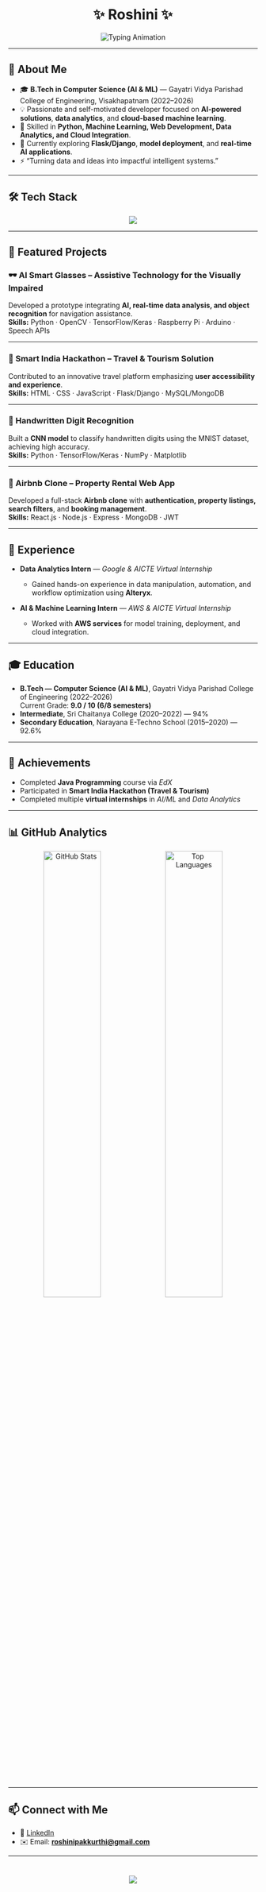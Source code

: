 <h1 align="center">✨ Roshini ✨</h1>

<p align="center">
	<img src="https://readme-typing-svg.demolab.com?font=Fira+Code&weight=500&size=22&duration=3000&pause=1000&color=38BDF8&center=true&vCenter=true&width=600&lines=AI+%26+ML+Engineer;Data+Analytics+%26+Cloud+Enthusiast;Full+Stack+Developer;Problem+Solver" alt="Typing Animation" />
</p>

---

## 🚀 About Me
- 🎓 **B.Tech in Computer Science (AI & ML)** — Gayatri Vidya Parishad College of Engineering, Visakhapatnam (2022–2026)
- 💡 Passionate and self-motivated developer focused on **AI-powered solutions**, **data analytics**, and **cloud-based machine learning**.
- 🤖 Skilled in **Python, Machine Learning, Web Development, Data Analytics, and Cloud Integration**.
- 🌱 Currently exploring **Flask/Django**, **model deployment**, and **real-time AI applications**.
- ⚡ “Turning data and ideas into impactful intelligent systems.”

---

## 🛠️ Tech Stack

<p align="center">
	<img src="https://skillicons.dev/icons?i=python,c,html,css,js,react,nodejs,express,flask,mysql,mongodb,aws,git,github,vscode,postman" />
</p>

---

## 📂 Featured Projects

### 🕶️ AI Smart Glasses – Assistive Technology for the Visually Impaired
Developed a prototype integrating **AI, real-time data analysis, and object recognition** for navigation assistance.  
**Skills:** Python · OpenCV · TensorFlow/Keras · Raspberry Pi · Arduino · Speech APIs  

---

### 🧭 Smart India Hackathon – Travel & Tourism Solution
Contributed to an innovative travel platform emphasizing **user accessibility and experience**.  
**Skills:** HTML · CSS · JavaScript · Flask/Django · MySQL/MongoDB  

---

### 🔢 Handwritten Digit Recognition
Built a **CNN model** to classify handwritten digits using the MNIST dataset, achieving high accuracy.  
**Skills:** Python · TensorFlow/Keras · NumPy · Matplotlib  

---

### 🏡 Airbnb Clone – Property Rental Web App
Developed a full-stack **Airbnb clone** with **authentication, property listings, search filters**, and **booking management**.  
**Skills:** React.js · Node.js · Express · MongoDB · JWT  

---

## 💼 Experience

- **Data Analytics Intern** — *Google & AICTE Virtual Internship*  
	- Gained hands-on experience in data manipulation, automation, and workflow optimization using **Alteryx**.

- **AI & Machine Learning Intern** — *AWS & AICTE Virtual Internship*  
	- Worked with **AWS services** for model training, deployment, and cloud integration.

---

## 🎓 Education

- **B.Tech — Computer Science (AI & ML)**, Gayatri Vidya Parishad College of Engineering (2022–2026)  
  Current Grade: **9.0 / 10 (6/8 semesters)**  
- **Intermediate**, Sri Chaitanya College (2020–2022) — 94%  
- **Secondary Education**, Narayana E-Techno School (2015–2020) — 92.6%

---

## 🏅 Achievements
- Completed **Java Programming** course via *EdX*  
- Participated in **Smart India Hackathon (Travel & Tourism)**  
- Completed multiple **virtual internships** in *AI/ML* and *Data Analytics*  

---

## 📊 GitHub Analytics

<p align="center">
	<img width="48%" src="https://github-readme-stats.vercel.app/api?username=roshinipakkurthi&show_icons=true&theme=tokyonight" alt="GitHub Stats" />
	<img width="48%" src="https://github-readme-stats.vercel.app/api/top-langs/?username=roshinipakkurthi&layout=compact&theme=tokyonight&hide=cython" alt="Top Languages" />
</p>

---

## 📫 Connect with Me
- 💼 [LinkedIn](https://www.linkedin.com/in/roshinipakkurthi)  
- ✉️ Email: **roshinipakkurthi@gmail.com**  

---

<h1 align="center">
	<img src="https://capsule-render.vercel.app/api?type=waving&color=0:38BDF8,100:9333EA&height=150&section=footer" />
</h1>
